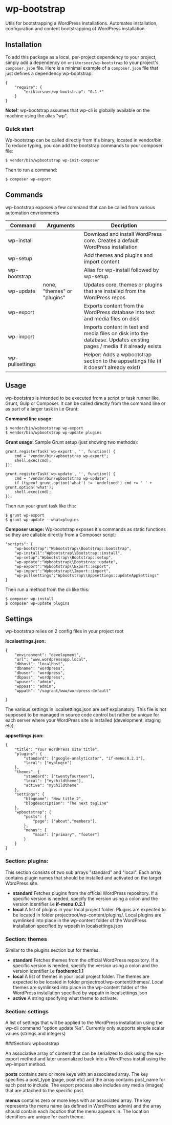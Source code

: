 # wp-bootstrap
Utils for bootstrapping a WordPress installations. Automates installation, configuration and content bootstrapping of WordPress installation.


## Installation

To add this package as a local, per-project dependency to your project, simply add a dependency on `eriktorsner/wp-bootstrap` to your project's `composer.json` file. Here is a minimal example of a `composer.json` file that just defines a dependency wp-bootstrap:

    {
        "require": {
            "eriktorsner/wp-bootstrap": "0.1.*"
        }
    }

**Note!:** wp-bootstrap assumes that wp-cli is globally available on the machine using the alias "wp". 

### Quick start

Wp-bootstrap can be called directly from it's binary, located in vendor/bin. To reduce typing, you can add the bootstrap commands to your composer file:

    $ vendor/bin/wpbootstrap wp-init-composer
    
Then to run a command:

    $ composer wp-export
    

## Commands

wp-bootstrap exposes a few command that can be called from various automation envrionments

| Command | Arguments | Decription |
|---------|------------|------------|
| wp-install || Download and install WordPress core. Creates a default WordPress installation |
| wp-setup  || Add themes and plugins and import content |
| wp-bootstrap || Alias for wp-install followed by wp-setup|
| wp-update |none, "themes" or "plugins"| Updates core, themes or plugins that are installed from the WordPress repos |
| wp-export || Exports content from the WordPress database into text and media files on disk|
| wp-import || Imports content in text and media files on disk into the database. Updates existing pages / media if it already exists |
| wp-pullsettings || Helper: Adds a wpbootstrap section to the appsettings file (if it doesn't already exist) |

## Usage

wp-bootstrap is intended to be executed from a script or task runner like Grunt, Gulp or Composer. It can be called directly from the command line or as part of a larger task in i.e Grunt:

**Command line usage:**

    $ vendor/bin/wpbootstrap wp-export
    $ vendor/bin/wpbootstrap wp-update plugins


**Grunt usage:**
Sample Grunt setup (just showing two methods):

    grunt.registerTask('wp-export', '', function() {
        cmd = "vendor/bin/wpbootstrap wp-export";
        shell.exec(cmd);
    });

    grunt.registerTask('wp-update', '', function() {
        cmd = "vendor/bin/wpbootstrap wp-update";
        if (typeof grunt.option('what') != 'undefined') cmd += ' ' + grunt.option('what');
        shell.exec(cmd);
    }); 

Then run your grunt task like this:

    $ grunt wp-export
    $ grunt wp-update --what=plugins



**Composer usage:**
Wp-bootstrap exposes it's commands as static functions so they are callable directly from a Composer script:

    "scripts": {
        "wp-bootstrap":"Wpbootstrap\\Bootstrap::bootstrap",
        "wp-install":"Wpbootstrap\\Bootstrap::install",
        "wp-setup":"Wpbootstrap\\Bootstrap::setup",
        "wp-update":"Wpbootstrap\\Bootstrap::update",
        "wp-export":"Wpbootstrap\\Export::export",
        "wp-import":"Wpbootstrap\\Import::import",
        "wp-pullsettings":"Wpbootstrap\\Appsettings::updateAppSettings"
    }

Then run a method from the cli like this:

    $ composer wp-install
    $ composer wp-update plugins    



## Settings 

wp-bootstrap relies on 2 config files in your project root

**localsettings.json:**

    {
        "environment": "development",
        "url": "www.wordpressapp.local",
        "dbhost": "localhost",
        "dbname": "wordpress",
        "dbuser": "wordpress",
        "dbpass": "wordpress",
        "wpuser": "admin",
        "wppass": "admin",
        "wppath": "/vagrant/www/wordpress-default"
    
    }

The various settings in localsettings.json are self explanatory. This file is not supposed to be managed in source code control but rather be unique for each server where your WordPress site is installed (development, staging etc). 

**appsettings.json:**

    {
        "title": "Your WordPress site title",
        "plugins": {
            "standard": ["google-analyticator", "if-menu:0.2.1"],
            "local": ["myplugin"]
        },
        "themes": {
            "standard": ["twentyfourteen"],
            "local": ["mychildtheme"],
            "active": "mychildtheme"
        },
        "settings": {
            "blogname": "New title 2",
            "blogdescription": "The next tagline"
        },
        "wpbootstrap": {
            "posts": {
                "page": ["about","members"],
            },
            "menus": {
                "main": ["primary", "footer"]
            }
        }
    }

### Section: plugins:
This section consists of two sub arrays "standard" and "local". Each array contains plugin names that should be installed and activated on the target WordPress site. 

 - **standard** Fetches plugins from the official WordPress repository. If a specific version is needed, specify the version using a colon and the version identifier i.e **if-menu:0.2.1**
 - **local** A list of plugins in your local project folder. Plugins are expected to be located in folder projectroot/wp-content/plugins/. Local plugins are symlinked into place in the wp-content folder of the WordPress installation specified by wppath in localsettings.json

### Section: themes
Similar to the plugins section but for themes. 

 - **standard** Fetches themes from the official WordPress repository. If a specific version is needed, specify the version using a colon and the version identifier i.e **footheme:1.1**
 - **local** A list of themes in your local project folder. The themes are expected to be located in folder projectroot/wp-content/themes/. Local themes are symlinked into place in the wp-content folder of the WordPress installation specified by wppath in localsettings.json
 - **active** A string specifying what theme to activate.


### Section: settings

A list of settings that will be applied to the WordPress installation using the wp-cli command "option update %s". Currently only supports simple scalar values (strings and integers)

###Section: wpbootstrap

An associative array of content that can be serialized to disk using the wp-export method and later unserialized back into a WordPress install using the wp-import method.

**posts** contains zero or more keys with an associated array. The key specifies a post_type (page, post etc) and the array contains post_name for each post to include. The export process also includes any media (images) that are attached to the specific post.

**menus** contains zero or more keys with an associated array. The key represents the menu name (as defined in WordPress admin) and the array should contain each *location* that the menu appears in. The location identifiers are unique for each theme.


